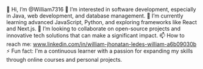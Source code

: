 👋 Hi, I’m @William7316
👀 I’m interested in software development, especially in Java, web development, and database management.
🌱 I’m currently learning advanced JavaScript, Python, and exploring frameworks like React and Next.js.
💞️ I’m looking to collaborate on open-source projects and innovative tech solutions that can make a significant impact.
📫 How to reach me: www.linkedin.com/in/william-jhonatan-ledes-william-a6b09030b
⚡ Fun fact: I'm a continuous learner with a passion for expanding my skills through online courses and personal projects.
